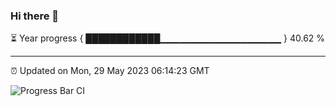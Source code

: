 ### Hi there 👋

⏳ Year progress { ████████████▁▁▁▁▁▁▁▁▁▁▁▁▁▁▁▁▁▁ } 40.62 %

---

⏰ Updated on Mon, 29 May 2023 06:14:23 GMT

![Progress Bar CI](https://github.com/liununu/liununu/workflows/Progress%20Bar%20CI/badge.svg)
